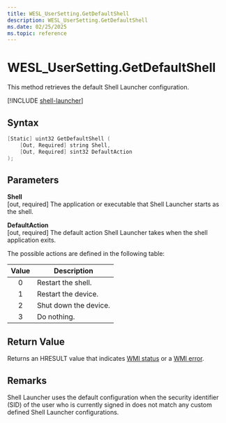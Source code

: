 ```yaml
---
title: WESL_UserSetting.GetDefaultShell
description: WESL_UserSetting.GetDefaultShell
ms.date: 02/25/2025
ms.topic: reference
---
```


# WESL_UserSetting.GetDefaultShell

This method retrieves the default Shell Launcher configuration.

[!INCLUDE [shell-launcher](../../../includes/licensing/shell-launcher.md)]

## Syntax

```powershell
[Static] uint32 GetDefaultShell (
    [Out, Required] string Shell,
    [Out, Required] sint32 DefaultAction
);
```

## Parameters

**Shell**</br>\[out, required\] The application or executable that Shell Launcher starts as the shell.

**DefaultAction**</br>\[out, required\] The default action Shell Launcher takes when the shell application exits.

The possible actions are defined in the following table:

| Value | Description |
|:-----:|-------------|
| 0 | Restart the shell. |
| 1 | Restart the device. |
| 2 | Shut down the device. |
| 3 | Do nothing. |

## Return Value

Returns an HRESULT value that indicates [WMI status](/windows/win32/wmisdk/wmi-non-error-constants) or a [WMI error](/windows/win32/wmisdk/wmi-error-constants).

## Remarks

Shell Launcher uses the default configuration when the security identifier (SID) of the user who is currently signed in does not match any custom defined Shell Launcher configurations.
